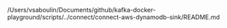 /Users/vsaboulin/Documents/github/kafka-docker-playground/scripts/../connect/connect-aws-dynamodb-sink/README.md